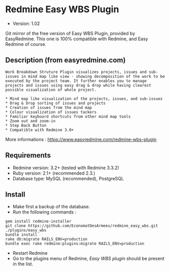 # Redmine Easy WBS Plugin
* Version: 1.02

Git mirror of the free version of Easy WBS Plugin, provided by EasyRedmine. This one is 100% compatible with Redmine, and Easy Redmine of course.

## Description (from easyredmine.com)
```
Work Breakdown Struture Plugin visualizes projects, issues and sub-issues in mind map like view - showing decomposition of the work to be executed by the project team. It further enables you to manage projects and issues using easy drag & drop while having clearest possible visualization of whole project. 

* Mind map like visualization of the projects, issues, and sub-issues
* Drag & Drop sorting of issues and projects
* Creation of issues from the mind map
* Colour visualization of issues tackers
* Familiar keyboard shortcuts from other mind map tools
* Zoom out and zoom-in
* Step Back Button
* Compatible with Redmine 3.0+ 
```
More informations : https://www.easyredmine.com/redmine-wbs-plugin

## Requirements
* Redmine version: 3.2+ (tested with Redmine 3.3.2)
* Ruby version: 2.1+ (recommended 2.3.)
* Database type: MySQL (recommended), PostgreSQL

## Install

* Make first a backup of the database.
* Run the following commands :
```
gem install redmine-installer
git clone https://github.com/EconomatDesArmees/redmine_easy_wbs.git ./plugins/easy_wbs
bundle install
rake db:migrate RAILS_ENV=production
bundle exec rake redmine:plugins:migrate RAILS_ENV=production
```
* Restart Redmine
* Go to the plugins menu of Redmine, *Easy WBS plugin* should be present in the list.

